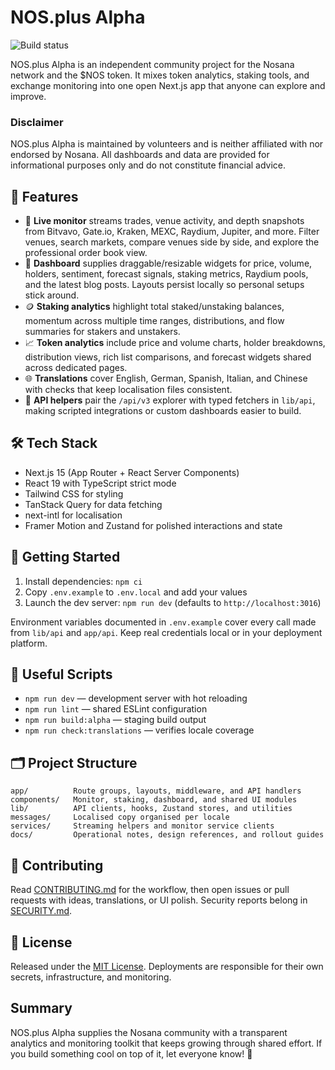 # NOS.plus Alpha

![Build status](https://github.com/luzzo33/nos-plus-web/actions/workflows/build.yml/badge.svg?branch=main)

NOS.plus Alpha is an independent community project for the Nosana network and the $NOS token. It mixes token analytics, staking tools, and exchange monitoring into one open Next.js app that anyone can explore and improve.

### Disclaimer

NOS.plus Alpha is maintained by volunteers and is neither affiliated with nor endorsed by Nosana. All dashboards and data are provided for informational purposes only and do not constitute financial advice.

## 🌟 Features

- 📡 **Live monitor** streams trades, venue activity, and depth snapshots from Bitvavo, Gate.io, Kraken, MEXC, Raydium, Jupiter, and more. Filter venues, search markets, compare venues side by side, and explore the professional order book view.
- 🧩 **Dashboard** supplies draggable/resizable widgets for price, volume, holders, sentiment, forecast signals, staking metrics, Raydium pools, and the latest blog posts. Layouts persist locally so personal setups stick around.
- 🪙 **Staking analytics** highlight total staked/unstaking balances, momentum across multiple time ranges, distributions, and flow summaries for stakers and unstakers.
- 📈 **Token analytics** include price and volume charts, holder breakdowns, distribution views, rich list comparisons, and forecast widgets shared across dedicated pages.
- 🌐 **Translations** cover English, German, Spanish, Italian, and Chinese with checks that keep localisation files consistent.
- 🔌 **API helpers** pair the `/api/v3` explorer with typed fetchers in `lib/api`, making scripted integrations or custom dashboards easier to build.

## 🛠️ Tech Stack

- Next.js 15 (App Router + React Server Components)
- React 19 with TypeScript strict mode
- Tailwind CSS for styling
- TanStack Query for data fetching
- next-intl for localisation
- Framer Motion and Zustand for polished interactions and state

## 🚀 Getting Started

1. Install dependencies: `npm ci`
2. Copy `.env.example` to `.env.local` and add your values
3. Launch the dev server: `npm run dev` (defaults to `http://localhost:3016`)

Environment variables documented in `.env.example` cover every call made from `lib/api` and `app/api`. Keep real credentials local or in your deployment platform.

## 🧰 Useful Scripts

- `npm run dev` — development server with hot reloading
- `npm run lint` — shared ESLint configuration
- `npm run build:alpha` — staging build output
- `npm run check:translations` — verifies locale coverage

## 🗂️ Project Structure

```
app/          Route groups, layouts, middleware, and API handlers
components/   Monitor, staking, dashboard, and shared UI modules
lib/          API clients, hooks, Zustand stores, and utilities
messages/     Localised copy organised per locale
services/     Streaming helpers and monitor service clients
docs/         Operational notes, design references, and rollout guides
```

## 🤝 Contributing

Read [CONTRIBUTING.md](./CONTRIBUTING.md) for the workflow, then open issues or pull requests with ideas, translations, or UI polish. Security reports belong in [SECURITY.md](./SECURITY.md).

## 📄 License

Released under the [MIT License](./LICENSE). Deployments are responsible for their own secrets, infrastructure, and monitoring.

## Summary

NOS.plus Alpha supplies the Nosana community with a transparent analytics and monitoring toolkit that keeps growing through shared effort. If you build something cool on top of it, let everyone know! 🚀
